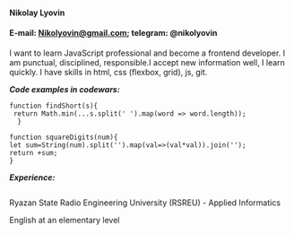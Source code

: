 #### Nikolay Lyovin

#### E-mail: Nikolyovin@gmail.com; telegram: @nikolyovin

I want to learn JavaScript professional and become a frontend developer.
I am punctual, disciplined, responsible.I accept new information well, I learn quickly.
I have skills in html, css (flexbox, grid), js, git.

___Code examples in codewars:___
```
function findShort(s){
 return Math.min(...s.split(' ').map(word => word.length)); 
  }
```
```
function squareDigits(num){
let sum=String(num).split('').map(val=>(val*val)).join('');
return +sum;
}
```

___Experience:___
```

```

Ryazan State Radio Engineering University (RSREU) - Applied Informatics

English at an elementary level




